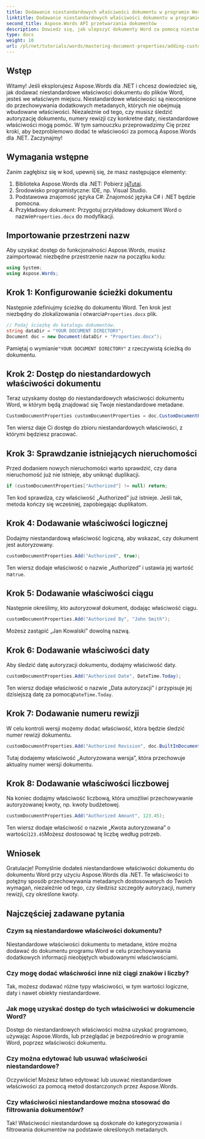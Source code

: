 ```yaml
---
title: Dodawanie niestandardowych właściwości dokumentu w programie Word
linktitle: Dodawanie niestandardowych właściwości dokumentu w programie Word
second_title: Aspose.Words API przetwarzania dokumentów
description: Dowiedz się, jak ulepszyć dokumenty Word za pomocą niestandardowych właściwości dokumentu przy użyciu Aspose.Words dla .NET. Ten kompleksowy przewodnik przeprowadzi Cię przez ten proces.
type: docs
weight: 10
url: /pl/net/tutorials/words/mastering-document-properties/adding-custom-document-properties-in-word/
---
```

## Wstęp

Witamy! Jeśli eksplorujesz Aspose.Words dla .NET i chcesz dowiedzieć się, jak dodawać niestandardowe właściwości dokumentu do plików Word, jesteś we właściwym miejscu. Niestandardowe właściwości są nieocenione do przechowywania dodatkowych metadanych, których nie obejmują wbudowane właściwości. Niezależnie od tego, czy musisz śledzić autoryzację dokumentu, numery rewizji czy konkretne daty, niestandardowe właściwości mogą pomóc. W tym samouczku przeprowadzimy Cię przez kroki, aby bezproblemowo dodać te właściwości za pomocą Aspose.Words dla .NET. Zaczynajmy!

## Wymagania wstępne

Zanim zagłębisz się w kod, upewnij się, że masz następujące elementy:

1.  Biblioteka Aspose.Words dla .NET: Pobierz ją[Tutaj](https://releases.aspose.com/words/net/).
2. Środowisko programistyczne: IDE, np. Visual Studio.
3. Podstawowa znajomość języka C#: Znajomość języka C# i .NET będzie pomocna.
4.  Przykładowy dokument: Przygotuj przykładowy dokument Word o nazwie`Properties.docx` do modyfikacji.

## Importowanie przestrzeni nazw

Aby uzyskać dostęp do funkcjonalności Aspose.Words, musisz zaimportować niezbędne przestrzenie nazw na początku kodu:

```csharp
using System;
using Aspose.Words;
```

## Krok 1: Konfigurowanie ścieżki dokumentu

 Następnie zdefiniujmy ścieżkę do dokumentu Word. Ten krok jest niezbędny do zlokalizowania i otwarcia`Properties.docx` plik.

```csharp
// Podaj ścieżkę do katalogu dokumentów.
string dataDir = "YOUR DOCUMENT DIRECTORY";
Document doc = new Document(dataDir + "Properties.docx");
```

 Pamiętaj o wymianie`"YOUR DOCUMENT DIRECTORY"` z rzeczywistą ścieżką do dokumentu.

## Krok 2: Dostęp do niestandardowych właściwości dokumentu

Teraz uzyskamy dostęp do niestandardowych właściwości dokumentu Word, w którym będą znajdować się Twoje niestandardowe metadane.

```csharp
CustomDocumentProperties customDocumentProperties = doc.CustomDocumentProperties;
```

Ten wiersz daje Ci dostęp do zbioru niestandardowych właściwości, z którymi będziesz pracować.

## Krok 3: Sprawdzanie istniejących nieruchomości

Przed dodaniem nowych nieruchomości warto sprawdzić, czy dana nieruchomość już nie istnieje, aby uniknąć duplikacji.

```csharp
if (customDocumentProperties["Authorized"] != null) return;
```

Ten kod sprawdza, czy właściwość „Authorized” już istnieje. Jeśli tak, metoda kończy się wcześniej, zapobiegając duplikatom.

## Krok 4: Dodawanie właściwości logicznej

Dodajmy niestandardową właściwość logiczną, aby wskazać, czy dokument jest autoryzowany.

```csharp
customDocumentProperties.Add("Authorized", true);
```

 Ten wiersz dodaje właściwość o nazwie „Authorized” i ustawia jej wartość na`true`.

## Krok 5: Dodawanie właściwości ciągu

Następnie określimy, kto autoryzował dokument, dodając właściwość ciągu.

```csharp
customDocumentProperties.Add("Authorized By", "John Smith");
```

Możesz zastąpić „Jan Kowalski” dowolną nazwą.

## Krok 6: Dodawanie właściwości daty

Aby śledzić datę autoryzacji dokumentu, dodajmy właściwość daty.

```csharp
customDocumentProperties.Add("Authorized Date", DateTime.Today);
```

 Ten wiersz dodaje właściwość o nazwie „Data autoryzacji” i przypisuje jej dzisiejszą datę za pomocą`DateTime.Today`.

## Krok 7: Dodawanie numeru rewizji

W celu kontroli wersji możemy dodać właściwość, która będzie śledzić numer rewizji dokumentu.

```csharp
customDocumentProperties.Add("Authorized Revision", doc.BuiltInDocumentProperties.RevisionNumber);
```

Tutaj dodajemy właściwość „Autoryzowana wersja”, która przechowuje aktualny numer wersji dokumentu.

## Krok 8: Dodawanie właściwości liczbowej

Na koniec dodajmy właściwość liczbową, która umożliwi przechowywanie autoryzowanej kwoty, np. kwoty budżetowej.

```csharp
customDocumentProperties.Add("Authorized Amount", 123.45);
```

 Ten wiersz dodaje właściwość o nazwie „Kwota autoryzowana” o wartości`123.45`Możesz dostosować tę liczbę według potrzeb.

## Wniosek

Gratulacje! Pomyślnie dodałeś niestandardowe właściwości dokumentu do dokumentu Word przy użyciu Aspose.Words dla .NET. Te właściwości to potężny sposób przechowywania metadanych dostosowanych do Twoich wymagań, niezależnie od tego, czy śledzisz szczegóły autoryzacji, numery rewizji, czy określone kwoty.

## Najczęściej zadawane pytania

### Czym są niestandardowe właściwości dokumentu?
Niestandardowe właściwości dokumentu to metadane, które można dodawać do dokumentu programu Word w celu przechowywania dodatkowych informacji nieobjętych wbudowanymi właściwościami.

### Czy mogę dodać właściwości inne niż ciągi znaków i liczby?
Tak, możesz dodawać różne typy właściwości, w tym wartości logiczne, daty i nawet obiekty niestandardowe.

### Jak mogę uzyskać dostęp do tych właściwości w dokumencie Word?
Dostęp do niestandardowych właściwości można uzyskać programowo, używając Aspose.Words, lub przeglądać je bezpośrednio w programie Word, poprzez właściwości dokumentu.

### Czy można edytować lub usuwać właściwości niestandardowe?
Oczywiście! Możesz łatwo edytować lub usuwać niestandardowe właściwości za pomocą metod dostarczonych przez Aspose.Words.

### Czy właściwości niestandardowe można stosować do filtrowania dokumentów?
Tak! Właściwości niestandardowe są doskonałe do kategoryzowania i filtrowania dokumentów na podstawie określonych metadanych.